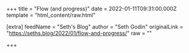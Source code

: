 
+++
title = "Flow (and progress)"
date = 2022-01-11T09:31:00.000Z
template = "html_content/raw.html"

[extra]
feedName = "Seth's Blog"
author = "Seth Godin"
originalLink = "https://seths.blog/2022/01/flow-and-progress/"
raw = ""

+++

